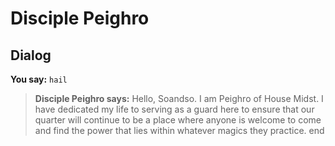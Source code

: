 # Disciple Peighro


## Dialog

**You say:** `hail`



>**Disciple Peighro says:** Hello, Soandso. I am Peighro of House Midst. I have dedicated my life to serving as a guard here to ensure that our quarter will continue to be a place where anyone is welcome to come and find the power that lies within whatever magics they practice.
end
